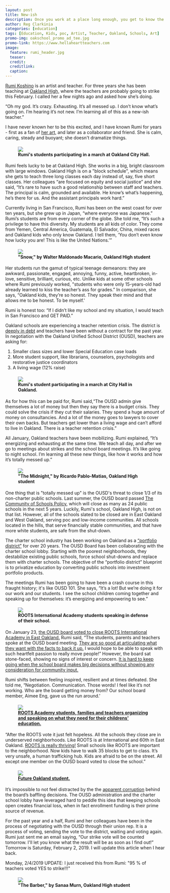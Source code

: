 ```yaml
---
layout: post
title: New-ish
description: Once you work at a place long enough, you get to know the dirt
author: Reg Clarkinia
categories: [education]
tags: [Education, Kids, poc, Artist, Teacher, Oakland, Schools, Art]
promo-img: oakschool_promo_ad_tee.jpg
promo-link: https://www.hellaheartteachers.com
image:
  feature: rumi_header.jpg
  teaser:
  credit:
  creditlink:
  caption:
---
```

<a href="https://rumikoshino.com/section/203890-Sculpture-Installation.html">Rumi Koshino</a> is an artist and teacher. For three years she has been teaching at <a href="https://www.ousd.org/domain/1712">Oakland High,</a> where the teachers are probably going to strike this February. I called her a few nights ago and asked how she’s doing.

“Oh my god. It’s crazy. Exhausting. It’s all messed up. I don’t know what’s going on. I’m hearing it’s not new. I’m learning all of this as a new-ish teacher.”

I have never known her to be this excited, and I have known Rumi for years - first as a fan of <a href="https://vignettes.us/rumi-koshino-red-and-blue/">her art,</a> and later as a collaborator and friend. She is calm, caring, steady and buoyant; she doesn't dramatize things.

<figure>
<h4>
<img src="https://www.queerauntie.com/assets/img/dt_banner.jpg">
<figcaption>
Rumi's students participating in a march at Oakland City Hall.
</figcaption>
</h4>
</figure>

Rumi feels lucky to be at Oakland High. She works in a big, bright classroom with large windows. Oakland High is on a "block schedule", which means she gets to teach three long classes each day instead of, say, five short classes. Her colleagues “are focused on equity and social justice” and she said, “It’s rare to have such a good relationship between staff and teachers. The principal is calm, grounded and available. He know’s what’s happening, he’s there for us. And the assistant principals work hard.”  

Currently living in San Francisco, Rumi has been on the west coast for over ten years, but she grew up in Japan, “where everyone was Japanese.” Rumi’s students are from every corner of the globe. She told me, “It’s such a privilege to have this diversity. My students are all kids of color. They come from Yemen, Central America, Guatemala, El Salvador, China, mixed races and Oakland kids who only know Oakland. I tell them, ‘You don’t even know how lucky you are! This is like the United Nations.’”

<figure>
<h4>
<img src="https://www.queerauntie.com/assets/img/oakhighart_snow.jpg">
<figcaption>
"Snow," by Walter Maldonado Macario, Oakland High student
</figcaption>
</h4>
</figure>

Her students run the gamut of typical teenage demeanors: they are awkward, passionate, engaged, annoying, funny, active, heartbroken, in-love, sensitive, brilliant, curious, etc. Unlike kids at some other schools where Rumi previously worked, "students who were only 15-years-old had already learned to kiss the teacher’s ass for grades.” In comparison, she says, “Oakland kids, they’re so honest. They speak their mind and that allows me to be honest. To be myself.'

Rumi is honest too: “If I didn’t like my school and my situation, I would teach in San Francisco and GET PAID.”

Oakland schools are experiencing a teacher retention crisis. The district is <a href="https://www.eastbaytimes.com/2018/09/19/debt-ridden-oakland-unified-to-get-34-7-million-state-bailout/">deeply in debt</a> and teachers have been without a contract for the past year. In negotiation with the Oakland Unified School District (OUSD), teachers are asking for:
1. Smaller class sizes and lower Special Education case loads
2. More student support, like librarians, counselors, psychologists and restorative justice coordinators
3. A living wage (12% raise)

<figure>
<h4>
<img src="https://www.queerauntie.com/assets/img/dt_photographer.jpg">
<figcaption>
Rumi's student participating in a march at City Hall in Oakland.
</figcaption>
</h4>
</figure>

As for how this can be paid for, Rumi said,“The OUSD admin give themselves a lot of money but then they say there is a budget crisis. They could solve the crisis if they cut their salaries. They spend a huge amount of money on consultancies. And a lot of the money goes to lawyers to cover their own backs. But teachers get lower than a living wage and can’t afford to live in Oakland. There is a teacher retention crisis.”

All January, Oakland teachers have been mobilizing. Rumi explained, “It’s energizing and exhausting at the same time. We teach all day, and after we go to meetings about strikes and the school board meetings. It’s like going to night school. I’m learning all these new things, like how it works and how it’s totally messed up.”

<figure>
<h4>
<img src="https://www.queerauntie.com/assets/img/oakhighart_night.jpg">
<figcaption>
"The Midnight," by Ricardo Pablo-Matias, Oakland High student
</figcaption>
</h4>
</figure>

One thing that is "totally messed up" is the OUSD's threat to close 1/3 of its non-charter public schools. Last summer, the OUSD board passed <a href="http://www.oaklandpost.org/2018/11/30/oakland-unified-moves-forward-plan-close-24-schools/">The Community of Schools Policy,</a> which will close as many as 24 public schools in the next 5 years. Luckily, Rumi's school, Oakland High, is not on that list. However, all of the schools slated to be closed are in East Oakland and West Oakland, serving poc and low-income communities. All schools located in the hills, that serve financially stable communities, and that have more white students, are safe from the shut-down.

The charter school industry has been working on Oakland as a <a href="https://www.queerauntie.com/education/school-crisis">“portfolio district”</a> for over 20 years. The OUSD Board has been collaborating with the charter school lobby. Starting with the poorest neighborhoods, they destabilize existing public schools, force school shut-downs and replace them with charter schools. The objective of the “portfolio district” blueprint is to privatize education by converting public schools into investment portfolio products.

The meetings Rumi has been going to have been a crash course in this fraught history; it's like OUSD 101. She says, “It’s a lot! But we’re doing it for our work and our students. I see the school children coming together and speaking up for themselves: it’s energizing and empowering to see.”

<figure>
<h4>
<img src="https://www.queerauntie.com/assets/img/roots_megaphone.jpg">
<figcaption>
ROOTS International Academy students speaking in defense of their school.
</figcaption>
</h4>
</figure>

On January 23, <a href="https://www.eastbaytimes.com/2019/01/28/roots-middle-school-to-close/">the OUSD board voted to close ROOTS International Academy in East Oakland.</a> Rumi said, “The students, parents and teachers spoke at the OUSD board meeting. <a href="http://ousd.granicus.com/mediaplayer.php?clip_id=1401">They are so good at articulating what they want with the facts to back it up.</a> I would hope to be able to speak with such heartfelt passion to really move people!” However, the board sat stone-faced, showing no signs of interest or concern. <a href="https://www.kqed.org/news/11716967/oaklands-school-closure-plans-off-to-a-rough-start-for-some-parents">It is hard to keep going when the school board makes big decisions without showing any consideration for community input.</a>

Rumi shifts between feeling inspired, resilient and at times defeated. She told me, “Negotiation. Communication. Those words! I feel like it’s not working. Who are the board getting money from? Our school board member, Aimee Eng, gave us the run around.’

<figure>
<h4>
<a href="https://www.kqed.org/news/11716967/oaklands-school-closure-plans-off-to-a-rough-start-for-some-parents"><img src="https://www.queerauntie.com/assets/img/roots_grampa.jpg">
<figcaption>
ROOTS Academy students, families and teachers organizing and speaking on what they need for their childrens' education.
</figcaption>
</a>
</h4>
</figure>

“After the ROOTS vote it just felt hopeless. All the schools they close are in underserved neighborhoods. Like ROOTS is at International and 60th in East Oakland. <a href="https://www.rootsinternationalacademy.com/we-know-where-we-come-from">ROOTS is really thriving!</a> Small schools like ROOTS are important to the neighborhood. Now kids have to walk 35 blocks to get to class. It’s very unsafe, a human trafficking hub. Kids are afraid to be on the street. All except one member on the OUSD board voted to close the school.”

<figure>
<h4>
<a href="https://www.queerauntie.com/education/student-help">
<img src="https://www.queerauntie.com/assets/img/dt_baby.jpg">
<figcaption>
Future Oakland student.
</figcaption>
</a>
</h4>
</figure>

It’s impossible to not feel distracted by the the <a href="https://www.postnewsgroup.com/2019/01/22/parents-ask-whos-behind-roots-school-closure/">apparent corruption</a> behind the board’s baffling decisions. The OUSD administration and the charter school lobby have leveraged hard to peddle this idea that keeping schools open creates financial loss, when in fact enrollment funding is their prime source of revenue.

For the past year and a half, Rumi and her colleagues have been in the process of negotiating with the OUSD through their union rep. It is a process of voting, sending the vote to the district, waiting and voting again. Rumi just sent me an email saying, “Our strike vote will be counted tomorrow. I'll let you know what the result will be as soon as I find out!” Tomorrow is Saturday, February 2, 2019. I will update this article when I hear back.

Monday, 2/4/2019 UPDATE: I just received this from Rumi: "95 % of teachers voted YES to strike!!!"

<figure>
<h4>
<img src="https://www.queerauntie.com/assets/img/oakhighart_barber.jpg">
<figcaption>
"The Barber," by Sanaa Murn, Oakland High student
</figcaption>
</h4>
</figure>
